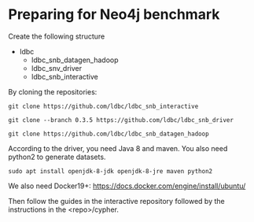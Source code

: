 # Preparing for Neo4j benchmark
Create the following structure
* ldbc
  * ldbc_snb_datagen_hadoop
  * ldbc_snv_driver
  * ldbc_snb_interactive

By cloning the repositories:
```
git clone https://github.com/ldbc/ldbc_snb_interactive
``` 
``` 
git clone --branch 0.3.5 https://github.com/ldbc/ldbc_snb_driver
```
``` 
git clone https://github.com/ldbc/ldbc_snb_datagen_hadoop
``` 

According to the driver, you need Java 8 and maven. You also need python2 to generate datasets.
``` 
sudo apt install openjdk-8-jdk openjdk-8-jre maven python2
``` 
We also need Docker19+: https://docs.docker.com/engine/install/ubuntu/


Then follow the guides in the interactive repository followed by the instructions in the \<repo\>/cypher.